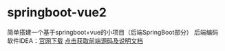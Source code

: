 # springboot-vue2
简单搭建一个基于springboot+vue的小项目（后端SpringBoot部分）
后端编码软件IDEA：[官网下载](https://www.jetbrains.com/idea/download/)
[点击获取前端源码及说明文档](https://github.com/monkeyhlj/springboot-vue)
